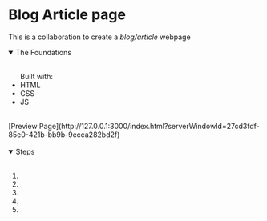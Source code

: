 # **Blog Article page**
This is a collaboration to create a *blog/article* webpage

<details open>
  <summary>The Foundations</summary>
  <br>
  <ul>
    Built with:<br>
    <li>HTML</li>
    <li>CSS</li>
    <li>JS</li>
  </ul>
  <br>
  [Preview Page](http://127.0.0.1:3000/index.html?serverWindowId=27cd3fdf-85e0-421b-bb9b-9ecca282bd2f)
</details>

<br />

<details open>
  <summary>Steps</summary>
  <br>
  <ol>
    <li> </li>
    <li> </li>
    <li> </li>
    <li> </li>
    <li> </li>
  </ol>
</details>
